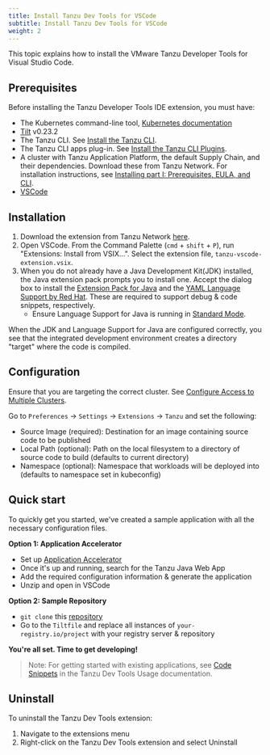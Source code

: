 ```yaml
---
title: Install Tanzu Dev Tools for VSCode
subtitle: Install Tanzu Dev Tools for VSCode
weight: 2
---
```


This topic explains how to install the VMware Tanzu Developer Tools for Visual Studio Code.

## Prerequisites

Before installing the Tanzu Developer Tools IDE extension, you must have:

- The Kubernetes command-line tool, [Kubernetes documentation](https://kubernetes.io/docs/tasks/tools/)
- [Tilt](https://docs.tilt.dev/install.html) v0.23.2
- The Tanzu CLI.
  See [Install the Tanzu CLI](../install-general.md#cli-and-plugin).
- The Tanzu CLI apps plug-in.
  See [Install the Tanzu CLI Plugins](../install-general.md#install-the-tanzu-cli-plugins).
- A cluster with Tanzu Application Platform, the default Supply Chain, and their dependencies. Download these from Tanzu Network. For installation instructions, see [Installing part I: Prerequisites, EULA, and CLI](../install-general.md).
- [VSCode](https://code.visualstudio.com/download)

## Installation

1. Download the extension from Tanzu Network [here](https://network.tanzu.vmware.com/products/tanzu-application-platform/).
1. Open VSCode. From the Command Palette (`cmd` + `shift` + `P`), run "Extensions: Install from VSIX...". Select the extension file, `tanzu-vscode-extension.vsix`.
1. When you do not already have a Java Development Kit(JDK) installed, the Java extension pack prompts you to install one. Accept the dialog box to install the [Extension Pack for Java](https://marketplace.visualstudio.com/items?itemName=vscjava.vscode-java-pack) and the [YAML Language Support by Red Hat](https://marketplace.visualstudio.com/items?itemName=redhat.vscode-yaml). These are required to support debug & code snippets, respectively.
    - Ensure Language Support for Java is running in [Standard Mode](https://code.visualstudio.com/docs/java/java-project#_lightweight-mode).

When the JDK and Language Support for Java are configured correctly,
you see that the integrated development environment creates a directory "target" where the code is compiled.

## Configuration

Ensure that you are targeting the correct cluster. See [Configure Access to Multiple Clusters](https://kubernetes.io/docs/tasks/access-application-cluster/configure-access-multiple-clusters/).

Go to `Preferences` -> `Settings` -> `Extensions` -> `Tanzu` and set the following:
- Source Image (required): Destination for an image containing source code to be published
- Local Path (optional): Path on the local filesystem to a directory of source code to build (defaults to current directory)
- Namespace (optional): Namespace that workloads will be deployed into (defaults to namespace set in kubeconfig)

## Quick start

To quickly get you started, we've created a sample application with all the necessary configuration files.

**Option 1: Application Accelerator**
- Set up [Application Accelerator](https://docs.vmware.com/en/Application-Accelerator-for-VMware-Tanzu/index.html)
- Once it's up and running, search for the Tanzu Java Web App
- Add the required configuration information & generate the application
- Unzip and open in VSCode

**Option 2: Sample Repository**
- `git clone` this [repository](https://github.com/sample-accelerators/tanzu-java-web-app)
- Go to the `Tiltfile` and replace all instances of `your-registry.io/project` with your registry server & repository

**You're all set. Time to get developing!**

>Note: For getting started with existing applications, see [Code Snippets](usage-getting-started.md#snippets) in the Tanzu Dev Tools Usage documentation.

## Uninstall
To uninstall the Tanzu Dev Tools extension:
1. Navigate to the extensions menu
2. Right-click on the Tanzu Dev Tools extension and select Uninstall

